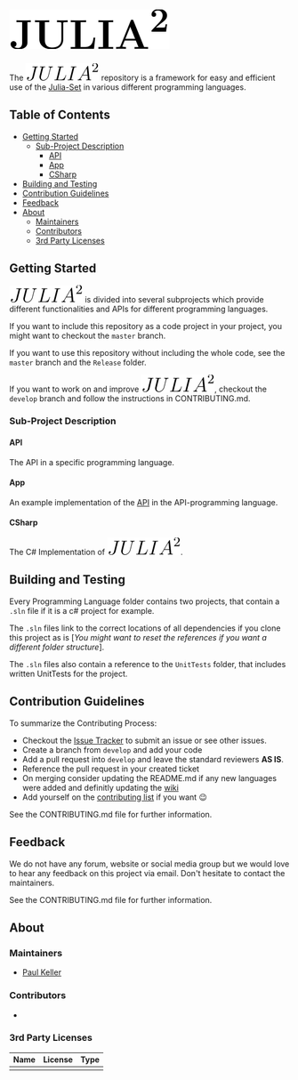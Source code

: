 # ![JULIA_Squared](icons/Logo.svg)

The ![JULIA_Squared](icons/Logo_small.svg) repository is a framework for easy and efficient use of the [Julia-Set](https://en.wikipedia.org/wiki/Julia_set) in various different programming languages.

## Table of Contents  <!-- omit in toc -->

- [Getting Started](#getting-started)
	- [Sub-Project Description](#sub-project-description)
		- [API](#api)
		- [App](#app)
		- [CSharp](#csharp)
- [Building and Testing](#building-and-testing)
- [Contribution Guidelines](#contribution-guidelines)
- [Feedback](#feedback)
- [About](#about)
	- [Maintainers](#maintainers)
	- [Contributors](#contributors)
	- [3rd Party Licenses](#3rd-party-licenses)

## Getting Started

![ZETA_Squared](icons/Logo_small.svg) is divided into several subprojects which provide different functionalities and APIs for different programming languages.

If you want to include this repository as a code project in your project, you might want to checkout the `master` branch.

If you want to use this repository without including the whole code, see the `master` branch and the `Release` folder.

If you want to work on and improve ![JULIA_Squared](icons/Logo_small.svg), checkout the `develop` branch and follow the instructions in CONTRIBUTING.md.

### Sub-Project Description

#### API

The API in a specific programming language.

#### App

An example implementation of the [API](#api) in the API-programming language.

#### CSharp

The C# Implementation of ![JULIA_Squared](icons/Logo_small.svg).

## Building and Testing

Every Programming Language folder contains two projects, that contain a `.sln` file if it is a c# project for example.

The `.sln` files link to the correct locations of all dependencies if you clone this project as is [_You might want to reset the references if you want a different folder structure_].

The `.sln` files also contain a reference to the `UnitTests` folder, that includes written UnitTests for the project.

## Contribution Guidelines

To summarize the Contributing Process:

- Checkout the [Issue Tracker](https://github.com/scorixear/JULIA_Squared/issues) to submit an issue or see other issues.
- Create a branch from `develop` and add your code
- Add a pull request into `develop` and leave the standard reviewers **AS IS**.
- Reference the pull request in your created ticket
- On merging consider updating the README.md if any new languages were added
and definitly updating the  [wiki](https://github.com/scorixear/JULIA_Squared/wiki)
- Add yourself on the [contributing list](#contributors) if you want 😉

See the CONTRIBUTING.md file for further information.

## Feedback

We do not have any forum, website or social media group but we would love to hear any feedback on this project via email. Don't hesitate to contact the maintainers.

See the CONTRIBUTING.md file for further information.

## About

### Maintainers

- [Paul Keller](scorixear@gmail.com)

### Contributors

- 

### 3rd Party Licenses

| Name | License | Type |
|------|---------|------|
| | |

